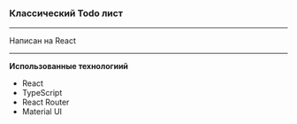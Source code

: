 ### Классический Todo лист
____________

Написан на React
__________
**Использованные технологиий**
+ React
+ TypeScript
+ React Router
+ Material UI
